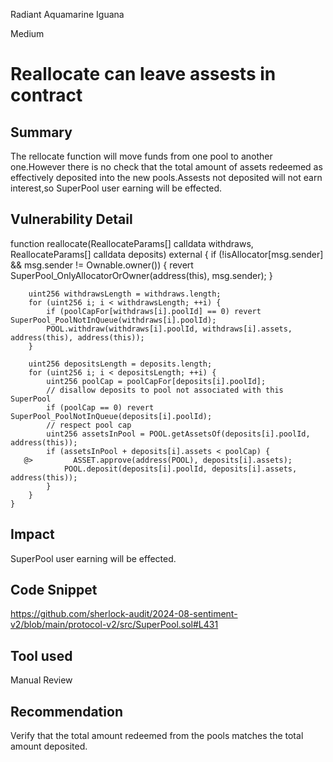 Radiant Aquamarine Iguana

Medium

# Reallocate can leave assests in contract

## Summary
The rellocate function will move funds from one pool to another one.However  there is no check that the total amount of assets redeemed as effectively deposited into the new pools.Assests not deposited will not earn interest,so SuperPool user earning will be effected.
## Vulnerability Detail

  function reallocate(ReallocateParams[] calldata withdraws, ReallocateParams[] calldata deposits) external {
        if (!isAllocator[msg.sender] && msg.sender != Ownable.owner()) {
            revert SuperPool_OnlyAllocatorOrOwner(address(this), msg.sender);
        }

        uint256 withdrawsLength = withdraws.length;
        for (uint256 i; i < withdrawsLength; ++i) {
            if (poolCapFor[withdraws[i].poolId] == 0) revert SuperPool_PoolNotInQueue(withdraws[i].poolId);
            POOL.withdraw(withdraws[i].poolId, withdraws[i].assets, address(this), address(this));
        }

        uint256 depositsLength = deposits.length;
        for (uint256 i; i < depositsLength; ++i) {
            uint256 poolCap = poolCapFor[deposits[i].poolId];
            // disallow deposits to pool not associated with this SuperPool
            if (poolCap == 0) revert SuperPool_PoolNotInQueue(deposits[i].poolId);
            // respect pool cap
            uint256 assetsInPool = POOL.getAssetsOf(deposits[i].poolId, address(this));
            if (assetsInPool + deposits[i].assets < poolCap) {
       @>         ASSET.approve(address(POOL), deposits[i].assets);
                POOL.deposit(deposits[i].poolId, deposits[i].assets, address(this));
            }
        }
    }

## Impact
SuperPool user earning will be effected.
## Code Snippet
https://github.com/sherlock-audit/2024-08-sentiment-v2/blob/main/protocol-v2/src/SuperPool.sol#L431
## Tool used

Manual Review

## Recommendation
Verify that the total amount redeemed from the pools matches the total amount deposited.
